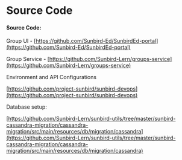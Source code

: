 # Source Code

#### Source Code:

Group UI - [https://github.com/Sunbird-Ed/SunbirdEd-portal](https://github.com/Sunbird-Ed/SunbirdEd-portal)

Group Service - [https://github.com/Sunbird-Lern/groups-service](https://github.com/Sunbird-Lern/groups-service)

Environment and API Configurations

[https://github.com/project-sunbird/sunbird-devops](https://github.com/project-sunbird/sunbird-devops)

Database setup:

[https://github.com/Sunbird-Lern/sunbird-utils/tree/master/sunbird-cassandra-migration/cassandra-migration/src/main/resources/db/migration/cassandra](https://github.com/Sunbird-Lern/sunbird-utils/tree/master/sunbird-cassandra-migration/cassandra-migration/src/main/resources/db/migration/cassandra)
